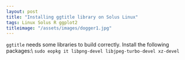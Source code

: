 ```yaml
---
layout: post
title: "Installing ggtitle library on Solus Linux"
tags: Linux Solus R ggplot2
titleimage: "/assets/images/dogger1.jpg"
---
```


`ggtitle` needs some libraries to build correctly.
Install the following packages:\\
`sudo eopkg it libpng-devel libjpeg-turbo-devel xz-devel`

